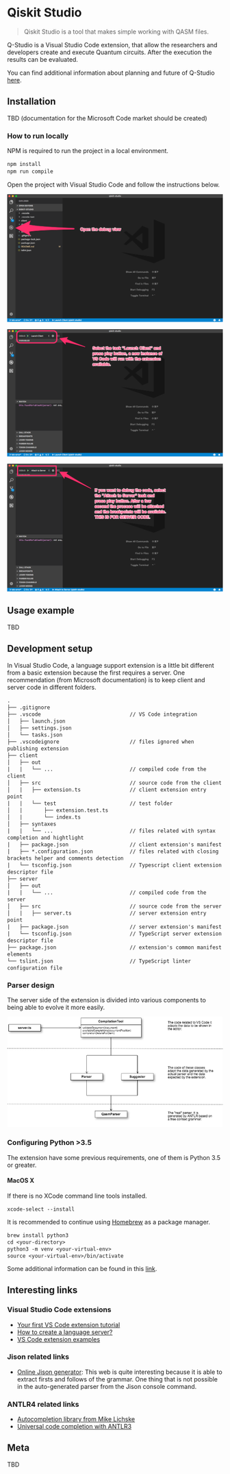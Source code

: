 # Qiskit Studio
> Qiskit Studio is a tool that makes simple working with QASM files.

Q-Studio is a Visual Studio Code extension, that allow the researchers and developers create and execute Quantum circuits. After the execution the results can be evaluated.

You can find additional information about planning and future of Q-Studio [here](https://ibm.ent.box.com/notes/282598814468).

## Installation

TBD (documentation for the Microsoft Code market should be created)

### How to run locally

NPM is required to run the project in a local environment.

```sh
npm install
npm run compile
```

Open the project with Visual Studio Code and follow the instructions below.

![step1](docs/images/qiskit-studio_1.png)

![step2](docs/images/qiskit-studio_2.png)

![step3](docs/images/qiskit-studio_3.png)

## Usage example

TBD

## Development setup

In Visual Studio Code, a language support extension is a little bit different from a basic extension because the first requires a server. One recommendation (from Microsoft documentation) is to keep client and server code in different folders.

```
.
├── .gitignore
├── .vscode                             // VS Code integration
│   ├── launch.json
│   ├── settings.json
│   └── tasks.json
├── .vscodeignore                       // files ignored when publishing extension
├── client                      
│   ├── out
|   |   └── ...                         // compiled code from the client
│   ├── src                             // source code from the client
│   |   ├── extension.ts                // client extension entry point
|   |   └── test                        // test folder
│   |       ├── extension.test.ts       
│   |       └── index.ts                
│   ├── syntaxes
|   |   └── ...                         // files related with syntax completion and hightlight
|   ├── package.json                    // client extension's manifest
|   ├── *.configuration.json            // files related with closing brackets helper and comments detection
|   └── tsconfig.json                   // Typescript client extension descriptor file
├── server                      
│   ├── out
|   |   └── ...                         // compiled code from the server
│   ├── src                             // source code from the server
│   |   ├── server.ts                   // server extension entry point
|   ├── package.json                    // server extension's manifest
|   └── tsconfig.json                   // TypeScript server extension descriptor file
├── package.json                        // extension's common manifest elements
└── tslint.json                         // TypeScript linter configuration file
```

### Parser design 

The server side of the extension is divided into various components to being able to evolve it more easily.

![Parser code structure](docs/diagrams/ParserStructure.png)

### Configuring Python >3.5

The extension have some previous requirements, one of them is Python 3.5 or greater.

#### MacOS X

If there is no XCode command line tools installed.

```
xcode-select --install
```

It is recommended to continue using [Homebrew](https://brew.sh/index_es) as a package manager.

```
brew install python3
cd <your-directory>
python3 -m venv <your-virtual-env>
source <your-virtual-env>/bin/activate
```

Some additional information can be found in this [link](https://www.digitalocean.com/community/tutorials/how-to-install-python-3-and-set-up-a-local-programming-environment-on-macos).

## Interesting links

### Visual Studio Code extensions

* [Your first VS Code extension tutorial](https://code.visualstudio.com/docs/extensions/example-hello-world)
* [How to create a language server?](https://code.visualstudio.com/docs/extensions/example-language-server)
* [VS Code extension examples](https://code.visualstudio.com/docs/extensions/samples)

### Jison related links

* [Online Jison generator](http://zaa.ch/jison/try/usf/#prod_1): This web is quite interesting because it is able to extract firsts and follows of the grammar. One thing that is not possible in the auto-generated parser from the Jison console command.

### ANTLR4 related links

* [Autocompletion library from Mike Lichske](https://github.com/mike-lischke/antlr4-c3)
* [Universal code completion with ANTLR3](http://www.soft-gems.net/index.php/tools/47-universal-code-completion-using-antlr3)

## Meta

TBD
